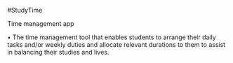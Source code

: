 #StudyTime

Time management app

•	The time management tool that enables students to arrange their daily tasks and/or weekly duties and allocate relevant durations to them to assist in balancing their studies and lives.
